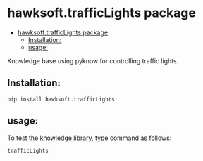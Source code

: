# hawksoft.trafficLights package

- [hawksoft.trafficLights package](#hawksofttrafficlights-package)
  - [Installation:](#installation)
  - [usage:](#usage)

Knowledge base using pyknow for controlling traffic lights.

## Installation:

```
pip install hawksoft.trafficLights
```
## usage:

To test the knowledge library, type command as follows:
```
trafficLights
```
